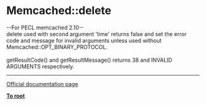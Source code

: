 # Memcached::delete



--For PECL memcached 2.10--<br>delete used with second argument &apos;time&apos; returns false and set the error code and message for invalid arguments unless used without Memcached::OPT_BINARY_PROTOCOL.<br><br>getResultCode() and getResultMessage() returns  38 and INVALID ARGUMENTS respectively.  

---

[Official documentation page](https://www.php.net/manual/en/memcached.delete.php)

**[To root](/README.md)**